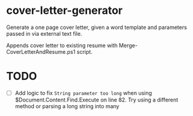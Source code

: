 # cover-letter-generator
Generate a one page cover letter, given a word template and parameters passed in via external text file. 

Appends cover letter to existing resume with Merge-CoverLetterAndResume.ps1 script.

# TODO

- [ ] Add logic to fix `String parameter too long` when using $Document.Content.Find.Execute on line 82. Try using a different method or parsing a long string into many
